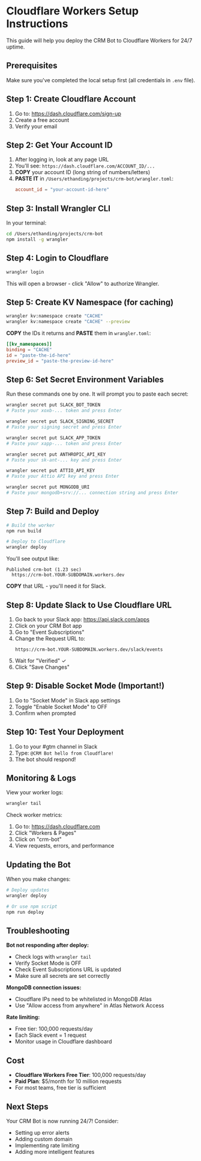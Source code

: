# Cloudflare Workers Setup Instructions

This guide will help you deploy the CRM Bot to Cloudflare Workers for 24/7 uptime.

## Prerequisites
Make sure you've completed the local setup first (all credentials in `.env` file).

## Step 1: Create Cloudflare Account

1. Go to: https://dash.cloudflare.com/sign-up
2. Create a free account
3. Verify your email

## Step 2: Get Your Account ID

1. After logging in, look at any page URL
2. You'll see: `https://dash.cloudflare.com/ACCOUNT_ID/...`
3. **COPY** your account ID (long string of numbers/letters)
4. **PASTE IT** in `/Users/ethanding/projects/crm-bot/wrangler.toml`:
   ```toml
   account_id = "your-account-id-here"
   ```

## Step 3: Install Wrangler CLI

In your terminal:
```bash
cd /Users/ethanding/projects/crm-bot
npm install -g wrangler
```

## Step 4: Login to Cloudflare

```bash
wrangler login
```
This will open a browser - click "Allow" to authorize Wrangler.

## Step 5: Create KV Namespace (for caching)

```bash
wrangler kv:namespace create "CACHE"
wrangler kv:namespace create "CACHE" --preview
```

**COPY** the IDs it returns and **PASTE** them in `wrangler.toml`:
```toml
[[kv_namespaces]]
binding = "CACHE"
id = "paste-the-id-here"
preview_id = "paste-the-preview-id-here"
```

## Step 6: Set Secret Environment Variables

Run these commands one by one. It will prompt you to paste each secret:

```bash
wrangler secret put SLACK_BOT_TOKEN
# Paste your xoxb-... token and press Enter

wrangler secret put SLACK_SIGNING_SECRET
# Paste your signing secret and press Enter

wrangler secret put SLACK_APP_TOKEN
# Paste your xapp-... token and press Enter

wrangler secret put ANTHROPIC_API_KEY
# Paste your sk-ant-... key and press Enter

wrangler secret put ATTIO_API_KEY
# Paste your Attio API key and press Enter

wrangler secret put MONGODB_URI
# Paste your mongodb+srv://... connection string and press Enter
```

## Step 7: Build and Deploy

```bash
# Build the worker
npm run build

# Deploy to Cloudflare
wrangler deploy
```

You'll see output like:
```
Published crm-bot (1.23 sec)
  https://crm-bot.YOUR-SUBDOMAIN.workers.dev
```

**COPY** that URL - you'll need it for Slack.

## Step 8: Update Slack to Use Cloudflare URL

1. Go back to your Slack app: https://api.slack.com/apps
2. Click on your CRM Bot app
3. Go to "Event Subscriptions"
4. Change the Request URL to:
   ```
   https://crm-bot.YOUR-SUBDOMAIN.workers.dev/slack/events
   ```
5. Wait for "Verified" ✓
6. Click "Save Changes"

## Step 9: Disable Socket Mode (Important!)

1. Go to "Socket Mode" in Slack app settings
2. Toggle "Enable Socket Mode" to OFF
3. Confirm when prompted

## Step 10: Test Your Deployment

1. Go to your #gtm channel in Slack
2. Type: `@CRM Bot hello from Cloudflare!`
3. The bot should respond!

## Monitoring & Logs

View your worker logs:
```bash
wrangler tail
```

Check worker metrics:
1. Go to: https://dash.cloudflare.com
2. Click "Workers & Pages"
3. Click on "crm-bot"
4. View requests, errors, and performance

## Updating the Bot

When you make changes:
```bash
# Deploy updates
wrangler deploy

# Or use npm script
npm run deploy
```

## Troubleshooting

**Bot not responding after deploy:**
- Check logs with `wrangler tail`
- Verify Socket Mode is OFF
- Check Event Subscriptions URL is updated
- Make sure all secrets are set correctly

**MongoDB connection issues:**
- Cloudflare IPs need to be whitelisted in MongoDB Atlas
- Use "Allow access from anywhere" in Atlas Network Access

**Rate limiting:**
- Free tier: 100,000 requests/day
- Each Slack event = 1 request
- Monitor usage in Cloudflare dashboard

## Cost

- **Cloudflare Workers Free Tier**: 100,000 requests/day
- **Paid Plan**: $5/month for 10 million requests
- For most teams, free tier is sufficient

## Next Steps

Your CRM Bot is now running 24/7! Consider:
- Setting up error alerts
- Adding custom domain
- Implementing rate limiting
- Adding more intelligent features